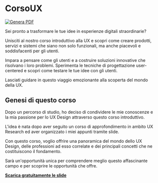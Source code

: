 # CorsoUX

[![Genera PDF](https://github.com/matteobaccan/CorsoUX/actions/workflows/generatepdf.yml/badge.svg)](https://github.com/matteobaccan/CorsoUX/actions/workflows/generatepdf.yml)

Sei pronto a trasformare le tue idee in esperienze digitali straordinarie?

Unisciti al nostro corso introduttivo alla UX e scopri come creare prodotti, servizi e sistemi che siano non solo funzionali, ma anche piacevoli e soddisfacenti per gli utenti.

Impara a pensare come gli utenti e a costruire soluzioni innovative che risolvano i loro problemi. Sperimenta le tecniche di progettazione user-centered e scopri come testare le tue idee con gli utenti.

Lasciati guidare in questo viaggio emozionante alla scoperta del mondo della UX.

## Genesi di questo corso

Dopo un percorso di studio, ho deciso di condividere le mie conoscenze e la mia passione per lo UX Design attraverso questo corso introduttivo.

L'idea è nata dopo aver seguito un corso di approfondimento in ambito UX Research ed aver organizzato i miei appunti tramite slide.

Con questo corso, voglio offrire una panoramica del mondo dello UX Design, delle professioni ad esso correlate e dei principali concetti che ne costituiscono il fondamento.

Sarà un'opportunità unica per comprendere meglio questo affascinante campo e per scoprire le opportunità che offre.

__[Scarica gratuitamente le slide](https://raw.githubusercontent.com/matteobaccan/CorsoUX/main/slide/UX%20Design.pdf)__

